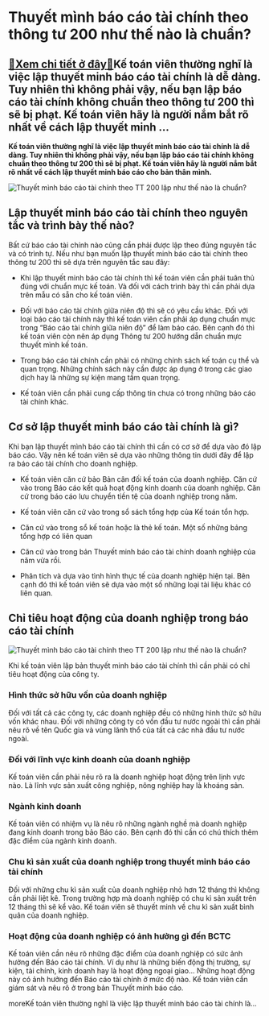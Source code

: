 Thuyết mình báo cáo tài chính theo thông tư 200 như thế nào là chuẩn?
=====================================================================

[:gift:Xem chi tiết ở đây:gift:](https://hddtvn.com/thuyet-minh-bao-cao-tai-chinh-theo-thong-tu-200-nhu-the-nao-la-chuan/)Kế toán viên thường nghĩ là việc lập thuyết minh báo cáo tài chính là dễ dàng. Tuy nhiên thì không phải vậy, nếu bạn lập báo cáo tài chính không chuẩn theo thông tư 200 thì sẽ bị phạt. Kế toán viên hãy là người nắm bắt rõ nhất về cách lập thuyết minh …
------------------------------------------------------------------------------------------------------------------------------------------------------------------------------------------------------------------------------------------------------------

**Kế toán viên thường nghĩ là việc lập thuyết minh báo cáo tài chính là dễ dàng. Tuy nhiên thì không phải vậy, nếu bạn lập báo cáo tài chính không chuẩn theo thông tư 200 thì sẽ bị phạt. Kế toán viên hãy là người nắm bắt rõ nhất về cách lập thuyết minh báo cáo cho bản thân mình.**


![Thuyết mình báo cáo tài chính theo TT 200 lập như thế nào là chuẩn?](https://hddtvn.com/wp-content/uploads/2021/01/Baocaotaichinh.jpg)


Lập thuyết minh báo cáo tài chính theo nguyên tắc và trình bày thế nào?
-----------------------------------------------------------------------


Bất cứ báo cáo tài chính nào cũng cần phải được lập theo đúng nguyên tắc và có trình tự. Nếu như bạn muốn lập thuyết minh báo cáo tài chính theo thông tư 200 thì sẽ dựa trên nguyên tắc sau đây:




* Khi lập thuyết minh báo cáo tài chính thì kế toán viên cần phải tuân thủ đúng với chuẩn mực kế toán. Và đối với cách trình bày thì cần phải dựa trên mẫu có sẵn cho kế toán viên.

* Đối với báo cáo tài chính giữa niên độ thì sẽ có yêu cầu khác. Đối với loại báo cáo tài chính này thì kế toán viên cần phải áp dụng chuẩn mực trong “Báo cáo tài chính giữa niên độ” để làm báo cáo. Bên cạnh đó thì kế toán viên còn nên áp dụng Thông tư 200 hướng dẫn chuẩn mực thuyết mình kế toán.

* Trong báo cáo tài chính cần phải có những chính sách kế toán cụ thể và quan trọng. Những chính sách này cần được áp dụng ở trong các giao dịch hay là những sự kiện mang tầm quan trọng.

* Kế toán viên cần phải cung cấp thông tin chưa có trong những báo cáo tài chính khác.



Cơ sở lập thuyết minh báo cáo tài chính là gì?
----------------------------------------------


Khi bạn lập thuyết mình báo cáo tài chính thì cần có cơ sở để dựa vào đó lập báo cáo. Vậy nên kế toán viên sẽ dựa vào những thông tin dưới đây để lập ra báo cáo tài chính cho doanh nghiệp.




* Kế toán viên căn cứ bảo Bản cân đối kế toán của doanh nghiệp. Căn cứ vào trong Báo cáo kết quả hoạt động kinh doanh của doanh nghiệp. Căn cứ trong báo cáo lưu chuyển tiền tệ của doanh nghiệp trong năm.

* Kế toán viên căn cứ vào trong sổ sách tổng hợp của Kế toán tổn hợp.

* Căn cứ vào trong sổ kế toán hoặc là thẻ kế toán. Một số những bảng tổng hợp có liên quan

* Căn cứ vào trong bản Thuyết minh báo cáo tài chính doanh nghiệp của năm vừa rồi.

* Phân tích và dựa vào tình hình thực tế của doanh nghiệp hiện tại. Bên cạnh đó thì kế toán viên sẽ dựa vào một số những loại tài liệu khác có liên quan.



Chỉ tiêu hoạt động của doanh nghiệp trong báo cáo tài chính
-----------------------------------------------------------


![Thuyết mình báo cáo tài chính theo TT 200 lập như thế nào là chuẩn?](https://hddtvn.com/wp-content/uploads/2021/01/cC3A1ch-lap-bao-cao-tai-chinh.jpg)


Khi kế toán viên lập bản thuyết minh báo cáo tài chính thì cần phải có chỉ tiêu hoạt động của công ty.


### Hình thức sở hữu vốn của doanh nghiệp


Đối với tất cả các công ty, các doanh nghiệp đều có những hình thức sở hữu vốn khác nhau. Đối với những công ty có vốn đầu tư nước ngoài thì cần phải nêu rõ về tên Quốc gia và vùng lãnh thổ của tất cả các nhà đầu tư nước ngoài.


### Đối với lĩnh vực kinh doanh của doanh nghiệp


Kế toán viên cần phải nêu rõ ra là doanh nghiệp hoạt động trên lịnh vực nào. Là lĩnh vực sản xuất công nghiệp, nông nghiệp hay là khoáng sản.


### Ngành kinh doanh


Kế toán viên có nhiệm vụ là nêu rõ những ngành nghề mà doanh nghiệp đang kinh doanh trong bảo Báo cáo. Bên cạnh đó thì cần có chú thích thêm đặc điểm của ngành kinh doanh.


### Chu kì sản xuất của doanh nghiệp trong thuyết minh báo cáo tài chính


Đối với những chu kì sản xuất của doanh nghiệp nhỏ hơn 12 tháng thì không cần phải liệt kê. Trong trường hợp mà doanh nghiệp có chu kì sản xuất trên 12 tháng thì sẽ kể vào. Kế toán viên sẽ thuyết minh về chu kì sản xuất bình quân của doanh nghiệp.


### Hoạt động của doanh nghiệp có ảnh hưởng gì đến BCTC


Kế toán viên cần nêu rõ những đặc điểm của doanh nghiệp có sức ảnh hưởng đến Báo cáo tài chính. Ví dụ như là những biến động thị trường, sự kiện, tài chính, kinh doanh hay là hoạt động ngoại giao… Những hoạt động này có ảnh hưởng đến Báo cáo tài chính ở mức độ nào. Kế toán viên cần giám sát và nêu rõ ở trong bản Thuyết minh báo cáo.


moreKế toán viên thường nghĩ là việc lập thuyết minh báo cáo tài chính là…

